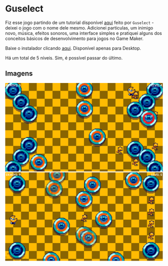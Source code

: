 # Guselect

Fiz esse jogo partindo de um tutorial disponível [aqui](https://www.youtube.com/watch?v=ypo83R7sIg0) feito por `Guselect` - deixei o jogo com o nome dele mesmo. Adicionei particulas, um inimigo novo, música, efeitos sonoros, uma interface simples e pratiquei alguns dos conceitos básicos de desenvolvimento para jogos no Game Maker.

Baixe o instalador clicando [aqui](https://github.com/L-Marcel/guselect/raw/master/Install%20-%20Guselect%20-%20Marcel%20Version.exe). Disponível apenas para Desktop.

Há um total de 5 níveis. Sim, é possível passar do último.

## Imagens

![level_4](https://github.com/L-Marcel/guselect/blob/master/images/img_1.png?raw=true)
![level_5](https://github.com/L-Marcel/guselect/blob/master/images/img_2.png?raw=true)